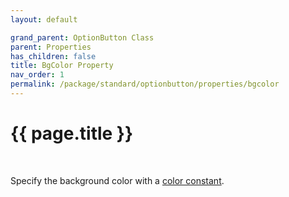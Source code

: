 ```yaml
---
layout: default

grand_parent: OptionButton Class
parent: Properties
has_children: false
title: BgColor Property
nav_order: 1
permalink: /package/standard/optionbutton/properties/bgcolor
---
```

# {{ page.title }}
<br>

Specify the background color with a <a href="/base/color">color constant</a>.